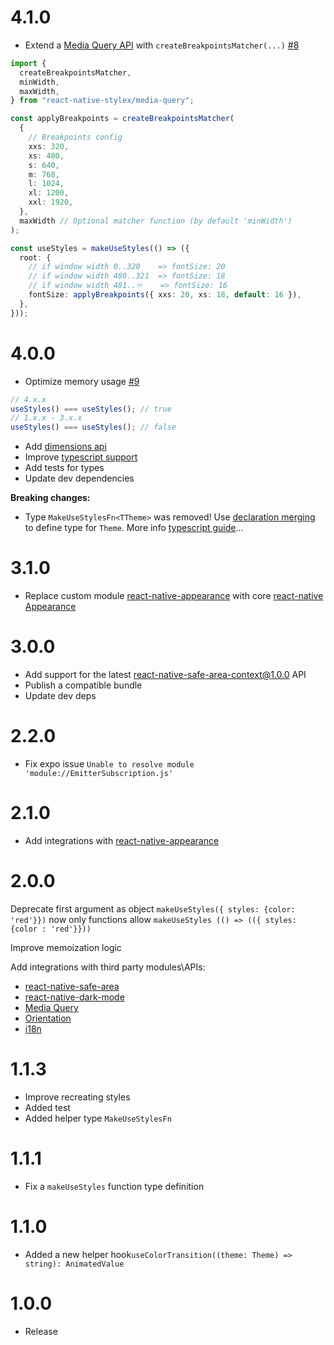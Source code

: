 # 4.1.0

- Extend a [Media Query API](docs/media-query.md) with `createBreakpointsMatcher(...)` [#8](https://github.com/retyui/react-native-stylex/issues/8)

```ts
import {
  createBreakpointsMatcher,
  minWidth,
  maxWidth,
} from "react-native-stylex/media-query";

const applyBreakpoints = createBreakpointsMatcher(
  {
    // Breakpoints config
    xxs: 320,
    xs: 480,
    s: 640,
    m: 768,
    l: 1024,
    xl: 1200,
    xxl: 1920,
  },
  maxWidth // Optional matcher function (by default 'minWidth')
);

const useStyles = makeUseStyles(() => ({
  root: {
    // if window width 0..320    => fontSize: 20
    // if window width 480..321  => fontSize: 18
    // if window width 481..♾️    => fontSize: 16
    fontSize: applyBreakpoints({ xxs: 20, xs: 18, default: 16 }),
  },
}));
```

# 4.0.0

- Optimize memory usage [#9](https://github.com/retyui/react-native-stylex/issues/9)

```js
// 4.x.x
useStyles() === useStyles(); // true
// 1.x.x - 3.x.x
useStyles() === useStyles(); // false
```

- Add [dimensions api](docs/dimensions.md)
- Improve [typescript support](docs/ts.md)
- Add tests for types
- Update dev dependencies

**Breaking changes:**

- Type `MakeUseStylesFn<TTheme>` was removed!
  Use [declaration merging](https://www.typescriptlang.org/docs/handbook/declaration-merging.html#module-augmentation) to define type for `Theme`.
  More info [typescript guide](docs/ts.md)...

# 3.1.0

- Replace custom module [react-native-appearance](https://github.com/expo/react-native-appearance) with core [react-native Appearance](https://reactnative.dev/docs/appearance)

# 3.0.0

- Add support for the latest [react-native-safe-area-context@1.0.0](https://github.com/th3rdwave/react-native-safe-area-context/releases/tag/v1.0.0) API
- Publish a compatible bundle
- Update dev deps

# 2.2.0

- Fix expo issue `Unable to resolve module 'module://EmitterSubscription.js'`

# 2.1.0

- Add integrations with [react-native-appearance](docs/appearance.md)

# 2.0.0

Deprecate first argument as object `makeUseStyles({ styles: {color: 'red'}})` now only functions allow `makeUseStyles (() => (({ styles: {color : 'red'}}))`

Improve memoization logic

Add integrations with third party modules\APIs:

- [react-native-safe-area](docs/safe-area.md)
- [react-native-dark-mode](docs/dark-mode.md)
- [Media Query](docs/media-query.md)
- [Orientation](docs/orientation.md)
- [i18n](docs/i18n.md)

# 1.1.3

- Improve recreating styles
- Added test
- Added helper type `MakeUseStylesFn`

# 1.1.1

- Fix a `makeUseStyles` function type definition

# 1.1.0

- Added a new helper hook`useColorTransition((theme: Theme) => string): AnimatedValue`

# 1.0.0

- Release
